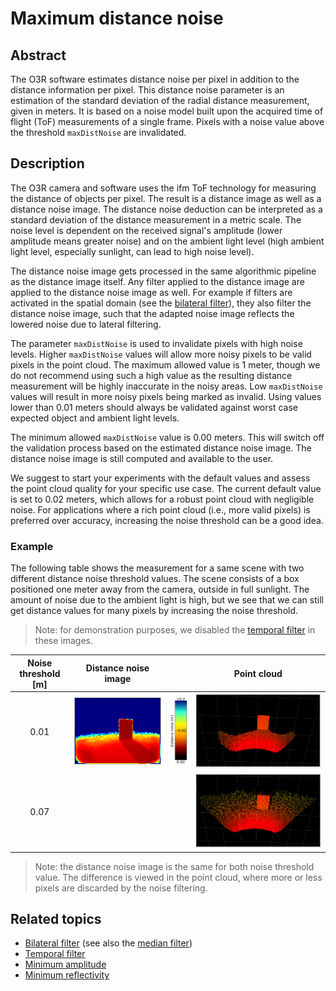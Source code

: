 # Maximum distance noise
## Abstract

The O3R software estimates distance noise per pixel in addition to the distance information per pixel. This distance noise parameter is an estimation of the standard deviation of the radial distance measurement, given in meters. It is based on a noise model built upon the acquired time of flight (ToF) measurements of a single frame. Pixels with a noise value above the threshold `maxDistNoise` are invalidated.


## Description
The O3R camera and software uses the ifm ToF technology for measuring the distance of objects per pixel. The result is a distance image as well as a distance noise image. The distance noise deduction can be interpreted as a standard deviation of the distance measurement in a metric scale. The noise level is dependent on the received signal's amplitude (lower amplitude means greater noise) and on the ambient light level (high ambient light level, especially sunlight, can lead to high noise level). 

The distance noise image gets processed in the same algorithmic pipeline as the distance image itself. Any filter applied to the distance image are applied to the distance noise image as well. For example if filters are activated in the spatial domain (see the [bilateral filter](bilateralFilter.md)), they also filter the distance noise image, such that the adapted noise image reflects the lowered noise due to lateral filtering.

The parameter `maxDistNoise` is used to invalidate pixels with high noise levels. Higher `maxDistNoise` values will allow more noisy pixels to be  valid pixels in the point cloud. The maximum allowed value is 1 meter, though we do not recommend using such a high value as the resulting distance measurement will be highly inaccurate in the noisy areas. 
Low `maxDistNoise` values will result in more noisy pixels being marked as invalid. Using values lower than 0.01 meters should always be validated against worst case expected object and ambient light levels.    

The minimum allowed `maxDistNoise` value is 0.00 meters. This will switch off the validation process based on the estimated distance noise image. The distance noise image is still computed and available to the user.

We suggest to start your experiments with the default values and assess the point cloud quality for your specific use case. The current default value is set to 0.02 meters, which allows for a robust point cloud with negligible noise. For applications where a rich point cloud (i.e., more valid pixels) is preferred over accuracy, increasing the noise threshold can be a good idea.

### Example
The following table shows the measurement for a same scene with two different distance noise threshold values. The scene consists of a box positioned one meter away from the camera, outside in full sunlight. The amount of noise due to the ambient light is high, but we see that we can still get distance values for many pixels by increasing the noise threshold.
> Note: for demonstration purposes, we disabled the [temporal filter](temporalFilter.md) in these images.

| Noise threshold [m]| Distance noise image| | Point cloud|
|:--:|--|--|--|
| 0.01| ![Low noise threshold - noise image](resources/noise_outside_noise.png)| ![Color bar](resources/color_bar_noise.png)| ![Low noise threshold in the point cloud](resources/low_noise_001_outside_cloud.png)|
| 0.07 | | | ![Low noise threshold in the point cloud](resources/med_noise_007_outside_cloud.png)|

> Note: the distance noise image is the same for both noise threshold value. The difference is viewed in the point cloud, where more or less pixels are discarded by the noise filtering.

## Related topics
+ [Bilateral filter](bilateralFilter.md) (see also the [median filter](median.md))
+ [Temporal filter](temporalFilter.md)
+ [Minimum amplitude](minAmplitude.md)
+ [Minimum reflectivity](minReflectivity.md)
